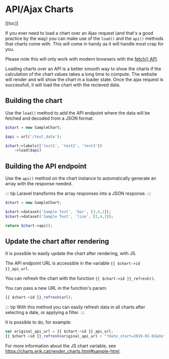 # API/Ajax Charts

[[toc]]

If you ever need to load a chart over an Ajax request (and that's a good practice by the way) you can make use
of the `load()` and the `api()` methods that charts come with. This will come in handy as it will handle most crap for you.

Please note this will only work with modern browsers with the [fetch() API](https://developer.mozilla.org/en-US/docs/Web/API/Fetch_API).

Loading charts over an API is a better smooth way to show the charts if the calculation of the chart values takes a long time to compute. The website will render and will show the chart in a loader state. Once the ajax request is successfull, it will load the chart with the recieved data.

## Building the chart

Use the `load()` method to add the API endpoint where the data will be fetched and decoded from a JSON format.

```php
$chart = new SampleChart;

$api = url('/test_data');

$chart->labels(['test1', 'test2', 'test3'])
    ->load($api)
```

## Building the API endpoint

Use the `api()` method on the chart instance to automatically generate an array with the response needed.

::: tip
Laravel transforms the array responses into a JSON response.
:::

```php
$chart = new SampleChart;

$chart->dataset('Sample Test', 'bar', [3,4,1]);
$chart->dataset('Sample Test', 'line', [1,4,3]);

return $chart->api();
```

## Update the chart after rendering

It is possible to easily update the chart after rendering, with JS.

The API endpoint URL is accessible in the variable `{{ $chart->id }}_api_url`.

You can refresh the chart with the function `{{ $chart->id }}_refresh()`.

You can pass a new URL in the function's param:
```js
{{ $chart->id }}_refresh(url);
```

::: tip
With this method you can easily refresh data in all charts after selecting a date, or applying a filter.
:::

It is possible to do, for example:

```js
var original_api_url = {{ $chart->id }}_api_url;
{{ $chart->id }}_refresh(original_api_url + "?date_start=2019-01-01&date_end=2019-12-31");
```

For more information about the JS chart variable, see https://charts.erik.cat/render_charts.html#sample-html.
